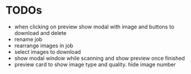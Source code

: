 # TODOs

- when clicking on preview show modal with image and buttons to download and delete
- rename job
- rearrange images in job
- select images to download
- show modal window while scanning and show preview once finished
- preview card to show image type and quality. hide image number
